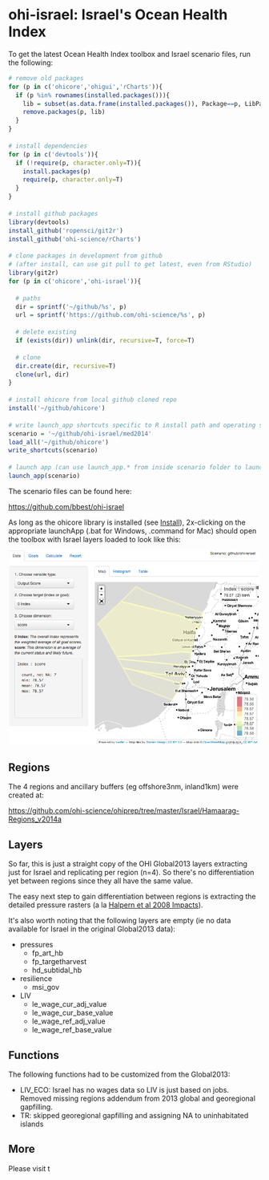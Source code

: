 ohi-israel: Israel's Ocean Health Index
==========

To get the latest Ocean Health Index toolbox and Israel scenario files, run the following:

```r
# remove old packages
for (p in c('ohicore','ohigui','rCharts')){  
  if (p %in% rownames(installed.packages())){
    lib = subset(as.data.frame(installed.packages()), Package==p, LibPath, drop=T)
    remove.packages(p, lib)  
  }
}
 
# install dependencies
for (p in c('devtools')){
  if (!require(p, character.only=T)){
    install.packages(p)
    require(p, character.only=T)
  }
}
 
# install github packages
library(devtools)
install_github('ropensci/git2r')
install_github('ohi-science/rCharts')

# clone packages in development from github
# (after install, can use git pull to get latest, even from RStudio)
library(git2r)
for (p in c('ohicore','ohi-israel')){

  # paths
  dir = sprintf('~/github/%s', p)
  url = sprintf('https://github.com/ohi-science/%s', p)
  
  # delete existing
  if (exists(dir)) unlink(dir, recursive=T, force=T)
  
  # clone
  dir.create(dir, recursive=T)
  clone(url, dir)
}

# install ohicore from local github cloned repo
install('~/github/ohicore')

# write launch_app shortcuts specific to R install path and operating system (OS)
scenario = '~/github/ohi-israel/med2014'
load_all('~/github/ohicore')
write_shortcuts(scenario)

# launch app (can use launch_app.* from inside scenario folder to launch in future)
launch_app(scenario)
```

The scenario files can be found here:

https://github.com/bbest/ohi-israel

As long as the ohicore library is installed (see [Install](http://ohi-science.org/pages/install.html)), 2x-clicking on the appropriate launchApp (.bat for Windows, .command for Mac) should open the toolbox with Israel layers loaded to look like this:

![ohi-israel_tbx_screen](med2014/tmp/fig/ohi-israel_tbx_screen.png)

## Regions
The 4 regions and ancillary buffers (eg offshore3nm, inland1km) were created at: 

https://github.com/ohi-science/ohiprep/tree/master/Israel/Hamaarag-Regions_v2014a

## Layers
So far, this is just a straight copy of the OHI Global2013 layers extracting just for Israel and replicating per region (n=4). So there's no differentiation yet between regions since they all have the same value.

The easy next step to gain differentiation between regions is extracting the detailed pressure rasters (a la [Halpern et al 2008 Impacts](http://www.nceas.ucsb.edu/globalmarine/impacts)).

It's also worth noting that the following layers are empty (ie no data available for Israel in the original Global2013 data):
- pressures
  +  fp_art_hb
  +  fp_targetharvest
  +  hd_subtidal_hb
- resilience
  +  msi_gov
- LIV
  +  le_wage_cur_adj_value
  +  le_wage_cur_base_value
  +  le_wage_ref_adj_value
  +  le_wage_ref_base_value

## Functions
The following functions had to be customized from the Global2013:
- LIV_ECO: Israel has no wages data so LIV is just based on jobs. Removed missing regions addendum from 2013 global and georegional gapfilling.
- TR: skipped georegional gapfilling and assigning NA to uninhabitated islands

## More
Please visit t